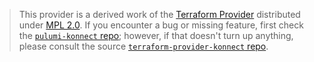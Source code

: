 > This provider is a derived work of the [Terraform Provider](https://github.com/kong/terraform-provider-konnect)
> distributed under [MPL 2.0](https://www.mozilla.org/en-US/MPL/2.0/). If you encounter a bug or missing feature,
> first check the [`pulumi-konnect` repo](https://github.com/bunchc/pulumi-tf-provider-konnect/issues); however, if that doesn't turn up anything,
> please consult the source [`terraform-provider-konnect` repo](https://github.com/kong/terraform-provider-konnect/issues).
